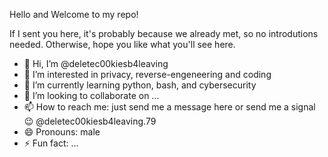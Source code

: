 Hello and Welcome to my repo! 

If I sent you here, it's probably because we already met, so no introdutions needed. Otherwise, hope you like what you'll see here.

- 👋 Hi, I’m @deletec00kiesb4leaving
- 👀 I’m interested in privacy, reverse-engeneering and coding
- 🌱 I’m currently learning python, bash, and cybersecurity
- 💞️ I’m looking to collaborate on ...
- 📫 How to reach me: just send me a message here or send me a signal 😉 @deletec00kiesb4leaving.79
- 😄 Pronouns: male
- ⚡ Fun fact: ...

<!---
deletec00kiesb4leaving/deletec00kiesb4leaving is a ✨ special ✨ repository because its `README.md` (this file) appears on your GitHub profile.
You can click the Preview link to take a look at your changes.
--->
